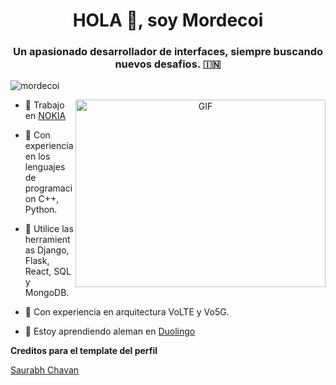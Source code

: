 <h1 align="center">HOLA 👋, soy Mordecoi</a></h1>
<h3 align="center">Un apasionado desarrollador de interfaces, siempre buscando nuevos desafios. &#127470;&#127475</h3>

<p align="left"> <img src="https://komarev.com/ghpvc/?username=mordecoi" alt="mordecoi" /> </p>

<a target="_blank" align="center">
  <img align="right" top="500" height="300" width="400" alt="GIF" src="https://media.giphy.com/media/SWoSkN6DxTszqIKEqv/giphy.gif">
</a>

- 🔭 Trabajo en <a href="https://www.nokia.com/es_int/" target="blank"> NOKIA </a>

- 🌱 Con experiencia en los lenguajes de programacion C++, Python.

- 🤝 Utilice las herramientas Django, Flask, React, SQL y MongoDB.

-  📡 Con experiencia en arquitectura VoLTE y Vo5G.

- 🌱 Estoy aprendiendo aleman en <a href="https://es.duolingo.com/" target="blank"> Duolingo </a>

**Creditos para el template del perfil**

[Saurabh Chavan](https://github.com/100rabhcsmc)
